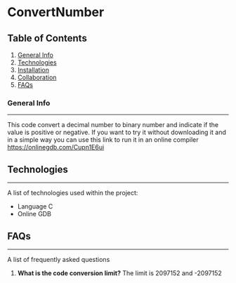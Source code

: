 # ConvertNumber


## Table of Contents
1. [General Info](#general-info)
2. [Technologies](#technologies)
3. [Installation](#installation)
4. [Collaboration](#collaboration)
5. [FAQs](#faqs)
### General Info
***
This code convert a decimal number to binary number and indicate if the value is positive or negative. If you want to try it without downloading it and in a simple way you can use this link to run it in an online compiler https://onlinegdb.com/Cupn1E6ui

## Technologies
***
A list of technologies used within the project:
* Language C
* Online GDB


## FAQs
***
A list of frequently asked questions
1. **What is the code conversion limit?**
The limit is 2097152 and -2097152
